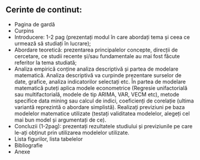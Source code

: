 ## Cerinte de continut: 
- Pagina de gardă 
- Curpins
- Introducere: 1-2 pag (prezentați modul în care abordați tema și ceea ce urmează să studiați în lucrare);
- Abordare teoretică: prezentarea principalelor concepte, direcții de cercetare, ce studii recente și/sau fundamentale au mai fost făcute referitor la tema studiată;
- Analiza empirică conține analiza descriptivă și partea de modelare matematică. Analiza descriptivă va curpinde prezentare surselor de date, grafice, analiza indicatorilor selectați etc. În partea de modelare matematică puteți aplica modele econometrice (Regresie unifactorială sau multifactorială, modele de tip ARIMA, VAR, VECM etc), metode specifice data mining sau calcul de indici, coeficienți de corelație (ultima variantă reprezintă o abordare simplistă). Realizați previziuni pe baza modelelor matematice utilizate (testați validitatea modelelor, alegeți cel mai bun model și argumentați de ce).
- Concluzii (1-2pag): prezentați rezultatele studiului și previziunile pe care le-ați obținut prin utilizarea modelelor utilizate.
- Lista figurilor, lista tabelelor 
- Bibliografie 
- Anexe
